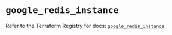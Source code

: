 # `google_redis_instance`

Refer to the Terraform Registry for docs: [`google_redis_instance`](https://registry.terraform.io/providers/hashicorp/google-beta/5.27.0/docs/resources/google_redis_instance).
